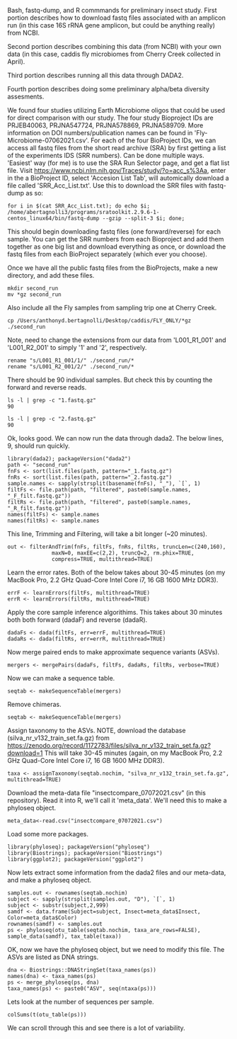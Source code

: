 Bash, fastq-dump, and R commmands for preliminary insect study.
First portion describes how to download fastq files associated with an amplicon run (in this case 16S rRNA gene amplicon, but could be anything really) from NCBI.

Second portion describes combining this data (from NCBI) with your own data (in this case, caddis fly microbiomes from Cherry Creek collected in April).

Third portion describes running all this data through DADA2.

Fourth portion describes doing some preliminary alpha/beta diversity assesments.

We found four studies utilizing Earth Microbiome oligos that could be used for direct comparison with our study.
The four study Bioproject IDs are PRJEB40063, PRJNA547724, PRJNA578869, PRJNA589709. More information on
DOI numbers/publication names can be found in 'Fly-Microbiome-07062021.csv'. For each of the four BioProject IDs,
we can access all fastq files from the short read archive (SRA) by first getting a list of the experiments IDS (SRR numbers). Can be done multiple ways. 
'Easiest' way (for me) is to use the SRA Run Selector page, and get a flat list file. Visit https://www.ncbi.nlm.nih.gov/Traces/study/?o=acc_s%3Aa, 
enter in the a BioProject ID, select 'Accesion List Tab', will automically download a file called 'SRR_Acc_List.txt'. 
Use this to download the SRR files with fastq-dump as so:
```
for i in $(cat SRR_Acc_List.txt); do echo $i; /home/abertagnolli3/programs/sratoolkit.2.9.6-1-centos_linux64/bin/fastq-dump --gzip --split-3 $i; done;
```
This should begin downloading fastq files (one forward/reverse) for each sample. You can get the SRR numbers from each Bioproject and add them together as one
big list and download everything as once, or download the fastq files from each BioProject separately (which ever you choose).

Once we have all the public fastq files from the BioProjects, make a new directory, and add these files.

```
mkdir second_run
mv *gz second_run
```
Also include all the Fly samples from sampling trip one at Cherry Creek.
```
cp /Users/anthonyd.bertagnolli/Desktop/caddis/FLY_ONLY/*gz ./second_run
```
Note, need to change the extensions from our data from 'L001_R1_001' and 'L001_R2_001' to simply '1' and '2', respectively.
```
rename "s/L001_R1_001/1/" ./second_run/*
rename "s/L001_R2_001/2/" ./second_run/*
```
There should be 90 individual samples. But check this by counting the forward and reverse reads.
```
ls -l | grep -c "1.fastq.gz"
90

ls -l | grep -c "2.fastq.gz"
90
```
Ok, looks good. We can now run the data through dada2. The below lines, 9, should run quickly.
```
library(dada2); packageVersion("dada2")
path <- "second_run"
fnFs <- sort(list.files(path, pattern="_1.fastq.gz")
fnRs <- sort(list.files(path, pattern="_2.fastq.gz")
sample.names <- sapply(strsplit(basename(fnFs), "_"), `[`, 1)
filtFs <- file.path(path, "filtered", paste0(sample.names, "_F_filt.fastq.gz"))
filtRs <- file.path(path, "filtered", paste0(sample.names, "_R_filt.fastq.gz"))
names(filtFs) <- sample.names
names(filtRs) <- sample.names
```
This line, Trimming and Filtering, will take a bit longer (~20 minutes).
```
out <- filterAndTrim(fnFs, filtFs, fnRs, filtRs, truncLen=c(240,160),
              maxN=0, maxEE=c(2,2), truncQ=2, rm.phix=TRUE,
              compress=TRUE, multithread=TRUE)
```
Learn the error rates. Both of the below takes about 30-45 minutes (on my MacBook Pro, 2.2 GHz Quad-Core Intel Core i7, 16 GB 1600 MHz DDR3).
```
errF <- learnErrors(filtFs, multithread=TRUE)
errR <- learnErrors(filtRs, multithread=TRUE)
```
Apply the core sample inference algorithims. This takes about 30 minutes both both forward (dadaF) and reverse (dadaR).
```
dadaFs <- dada(filtFs, err=errF, multithread=TRUE)
dadaRs <- dada(filtRs, err=errR, multithread=TRUE)
```
Now merge paired ends to make approximate sequence variants (ASVs).
```
mergers <- mergePairs(dadaFs, filtFs, dadaRs, filtRs, verbose=TRUE)
```
Now we can make a sequence table.

```
seqtab <- makeSequenceTable(mergers)
```
Remove chimeras.
```
seqtab <- makeSequenceTable(mergers)
```
Assign taxonomy to the ASVs. NOTE, download the database (silva_nr_v132_train_set.fa.gz) from
https://zenodo.org/record/1172783/files/silva_nr_v132_train_set.fa.gz?download=1
This will take 30-45 minutes (again, on my MacBook Pro, 2.2 GHz Quad-Core Intel Core i7, 16 GB 1600 MHz DDR3).
```
taxa <- assignTaxonomy(seqtab.nochim, "silva_nr_v132_train_set.fa.gz", multithread=TRUE)
```
Download the meta-data file "insectcompare_07072021.csv" (in this repository).
Read it into R, we'll call it 'meta_data'. We'll need this to make a phyloseq object.
```
meta_data<-read.csv("insectcompare_07072021.csv")
```
Load some more packages.
```
library(phyloseq); packageVersion("phyloseq")
library(Biostrings); packageVersion("Biostrings")
library(ggplot2); packageVersion("ggplot2")
```
Now lets extract some information from the dada2 files and our meta-data, and make a phyloseq object.
```
samples.out <- rownames(seqtab.nochim)
subject <- sapply(strsplit(samples.out, "D"), `[`, 1)
subject <- substr(subject,2,999)
samdf <- data.frame(Subject=subject, Insect=meta_data$Insect, Color=meta_data$Color)
rownames(samdf) <- samples.out
ps <- phyloseq(otu_table(seqtab.nochim, taxa_are_rows=FALSE), sample_data(samdf), tax_table(taxa))
```
OK, now we have the phyloseq object, but we need to modify this file. The ASVs are listed as DNA strings. 
```    
dna <- Biostrings::DNAStringSet(taxa_names(ps))
names(dna) <- taxa_names(ps)
ps <- merge_phyloseq(ps, dna)
taxa_names(ps) <- paste0("ASV", seq(ntaxa(ps)))
```
Lets look at the number of sequences per sample.

```
colSums(t(otu_table(ps)))
```
We can scroll through this and see there is a lot of variability.  
